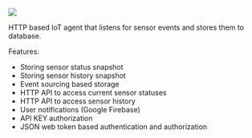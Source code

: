 
<a href="https://travis-ci.org/vilppu/jottai.agent"><img src="https://travis-ci.org/vilppu/jottai.agent.svg?branch=master"></a>

HTTP based IoT agent that listens for sensor events and stores them to database.

Features:
- Storing sensor status snapshot
- Storing sensor history snapshot
- Event sourcing based storage
- HTTP API to access current sensor statuses
- HTTP API to access sensor history
- User notifications (Google Firebase)
- API KEY authorization
- JSON web token based authentication and authorization

